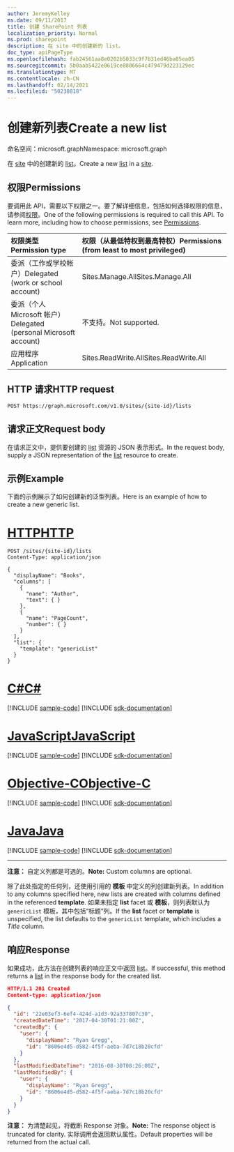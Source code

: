 ```yaml
---
author: JeremyKelley
ms.date: 09/11/2017
title: 创建 SharePoint 列表
localization_priority: Normal
ms.prod: sharepoint
description: 在 site 中的创建新的 list。
doc_type: apiPageType
ms.openlocfilehash: fab24561aa8e0202b5033c9f7b31ed46ba05ea05
ms.sourcegitcommit: 5b0aab5422e0619ce8806664c479479d223129ec
ms.translationtype: MT
ms.contentlocale: zh-CN
ms.lasthandoff: 02/14/2021
ms.locfileid: "50238818"
---
```

# <a name="create-a-new-list"></a><span data-ttu-id="34f2d-103">创建新列表</span><span class="sxs-lookup"><span data-stu-id="34f2d-103">Create a new list</span></span>

<span data-ttu-id="34f2d-104">命名空间：microsoft.graph</span><span class="sxs-lookup"><span data-stu-id="34f2d-104">Namespace: microsoft.graph</span></span>

<span data-ttu-id="34f2d-105">在 [site][] 中的创建新的 [list][]。</span><span class="sxs-lookup"><span data-stu-id="34f2d-105">Create a new [list][] in a [site][].</span></span>

## <a name="permissions"></a><span data-ttu-id="34f2d-106">权限</span><span class="sxs-lookup"><span data-stu-id="34f2d-106">Permissions</span></span>

<span data-ttu-id="34f2d-p101">要调用此 API，需要以下权限之一。要了解详细信息，包括如何选择权限的信息，请参阅[权限](/graph/permissions-reference)。</span><span class="sxs-lookup"><span data-stu-id="34f2d-p101">One of the following permissions is required to call this API. To learn more, including how to choose permissions, see [Permissions](/graph/permissions-reference).</span></span>

|            <span data-ttu-id="34f2d-109">权限类型</span><span class="sxs-lookup"><span data-stu-id="34f2d-109">Permission type</span></span>             | <span data-ttu-id="34f2d-110">权限（从最低特权到最高特权）</span><span class="sxs-lookup"><span data-stu-id="34f2d-110">Permissions (from least to most privileged)</span></span> |
| :------------------------------------- | :------------------------------------------ |
| <span data-ttu-id="34f2d-111">委派（工作或学校帐户）</span><span class="sxs-lookup"><span data-stu-id="34f2d-111">Delegated (work or school account)</span></span>     | <span data-ttu-id="34f2d-112">Sites.Manage.All</span><span class="sxs-lookup"><span data-stu-id="34f2d-112">Sites.Manage.All</span></span>                            |
| <span data-ttu-id="34f2d-113">委派（个人 Microsoft 帐户）</span><span class="sxs-lookup"><span data-stu-id="34f2d-113">Delegated (personal Microsoft account)</span></span> | <span data-ttu-id="34f2d-114">不支持。</span><span class="sxs-lookup"><span data-stu-id="34f2d-114">Not supported.</span></span>                              |
| <span data-ttu-id="34f2d-115">应用程序</span><span class="sxs-lookup"><span data-stu-id="34f2d-115">Application</span></span>                            | <span data-ttu-id="34f2d-116">Sites.ReadWrite.All</span><span class="sxs-lookup"><span data-stu-id="34f2d-116">Sites.ReadWrite.All</span></span>                         |

## <a name="http-request"></a><span data-ttu-id="34f2d-117">HTTP 请求</span><span class="sxs-lookup"><span data-stu-id="34f2d-117">HTTP request</span></span>

<!-- { "blockType": "ignored" } -->

```http
POST https://graph.microsoft.com/v1.0/sites/{site-id}/lists
```

## <a name="request-body"></a><span data-ttu-id="34f2d-118">请求正文</span><span class="sxs-lookup"><span data-stu-id="34f2d-118">Request body</span></span>

<span data-ttu-id="34f2d-119">在请求正文中，提供要创建的 [list][] 资源的 JSON 表示形式。</span><span class="sxs-lookup"><span data-stu-id="34f2d-119">In the request body, supply a JSON representation of the [list][] resource to create.</span></span>

## <a name="example"></a><span data-ttu-id="34f2d-120">示例</span><span class="sxs-lookup"><span data-stu-id="34f2d-120">Example</span></span>

<span data-ttu-id="34f2d-121">下面的示例展示了如何创建新的泛型列表。</span><span class="sxs-lookup"><span data-stu-id="34f2d-121">Here is an example of how to create a new generic list.</span></span>


# <a name="http"></a>[<span data-ttu-id="34f2d-122">HTTP</span><span class="sxs-lookup"><span data-stu-id="34f2d-122">HTTP</span></span>](#tab/http)
<!-- { "blockType": "request", "name": "create-list", "scopes": "sites.readwrite.all" } -->

```http
POST /sites/{site-id}/lists
Content-Type: application/json

{
  "displayName": "Books",
  "columns": [
    {
      "name": "Author",
      "text": { }
    },
    {
      "name": "PageCount",
      "number": { }
    }
  ],
  "list": {
    "template": "genericList"
  }
}
```
# <a name="c"></a>[<span data-ttu-id="34f2d-123">C#</span><span class="sxs-lookup"><span data-stu-id="34f2d-123">C#</span></span>](#tab/csharp)
[!INCLUDE [sample-code](../includes/snippets/csharp/create-list-csharp-snippets.md)]
[!INCLUDE [sdk-documentation](../includes/snippets/snippets-sdk-documentation-link.md)]

# <a name="javascript"></a>[<span data-ttu-id="34f2d-124">JavaScript</span><span class="sxs-lookup"><span data-stu-id="34f2d-124">JavaScript</span></span>](#tab/javascript)
[!INCLUDE [sample-code](../includes/snippets/javascript/create-list-javascript-snippets.md)]
[!INCLUDE [sdk-documentation](../includes/snippets/snippets-sdk-documentation-link.md)]

# <a name="objective-c"></a>[<span data-ttu-id="34f2d-125">Objective-C</span><span class="sxs-lookup"><span data-stu-id="34f2d-125">Objective-C</span></span>](#tab/objc)
[!INCLUDE [sample-code](../includes/snippets/objc/create-list-objc-snippets.md)]
[!INCLUDE [sdk-documentation](../includes/snippets/snippets-sdk-documentation-link.md)]

# <a name="java"></a>[<span data-ttu-id="34f2d-126">Java</span><span class="sxs-lookup"><span data-stu-id="34f2d-126">Java</span></span>](#tab/java)
[!INCLUDE [sample-code](../includes/snippets/java/create-list-java-snippets.md)]
[!INCLUDE [sdk-documentation](../includes/snippets/snippets-sdk-documentation-link.md)]

---


<span data-ttu-id="34f2d-127">**注意：** 自定义列都是可选的。</span><span class="sxs-lookup"><span data-stu-id="34f2d-127">**Note:** Custom columns are optional.</span></span>

<span data-ttu-id="34f2d-128">除了此处指定的任何列，还使用引用的 **模板** 中定义的列创建新列表。</span><span class="sxs-lookup"><span data-stu-id="34f2d-128">In addition to any columns specified here, new lists are created with columns defined in the referenced **template**.</span></span>
<span data-ttu-id="34f2d-129">如果未指定 **list** facet 或 **模板**，则列表默认为 `genericList` 模板，其中包括“标题”列。</span><span class="sxs-lookup"><span data-stu-id="34f2d-129">If the **list** facet or **template** is unspecified, the list defaults to the `genericList` template, which includes a _Title_ column.</span></span>

## <a name="response"></a><span data-ttu-id="34f2d-130">响应</span><span class="sxs-lookup"><span data-stu-id="34f2d-130">Response</span></span>

<span data-ttu-id="34f2d-131">如果成功，此方法在创建列表的响应正文中返回 [list][]。</span><span class="sxs-lookup"><span data-stu-id="34f2d-131">If successful, this method returns a [list][] in the response body for the created list.</span></span>

<!-- { "blockType": "response", "@odata.type": "microsoft.graph.list", "truncated": true } -->

```json
HTTP/1.1 201 Created
Content-type: application/json

{
  "id": "22e03ef3-6ef4-424d-a1d3-92a337807c30",
  "createdDateTime": "2017-04-30T01:21:00Z",
  "createdBy": {
    "user": {
      "displayName": "Ryan Gregg",
      "id": "8606e4d5-d582-4f5f-aeba-7d7c18b20cfd"
    }
  },
  "lastModifiedDateTime": "2016-08-30T08:26:00Z",
  "lastModifiedBy": {
    "user": {
      "displayName": "Ryan Gregg",
      "id": "8606e4d5-d582-4f5f-aeba-7d7c18b20cfd"
    }
  }
}
```

<span data-ttu-id="34f2d-132">**注意：** 为清楚起见，将截断 Response 对象。</span><span class="sxs-lookup"><span data-stu-id="34f2d-132">**Note:** The response object is truncated for clarity.</span></span>
<span data-ttu-id="34f2d-133">实际调用会返回默认属性。</span><span class="sxs-lookup"><span data-stu-id="34f2d-133">Default properties will be returned from the actual call.</span></span>

[list]: ../resources/list.md
[网站]: ../resources/site.md
[site]: ../resources/site.md

<!-- {
  "type": "#page.annotation",
  "description": "Create a new SharePoint list.",
  "keywords": "",
  "section": "documentation",
  "tocPath": "List/Create",
  "suppressions": [
  ]
} -->


